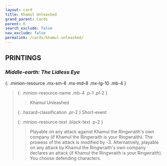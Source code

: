 ```yaml
---
layout: card
title: Khamul Unleashed
grand_parent: Cards
parent: K
search_exclude: false
nav_exclude: false
permalink: /cards/khamul-unleashed/
---
```


## PRINTINGS


### _Middle-earth: The Lidless Eye_

{: .minion-resource .mx-sm-6 .mx-md-8 .mx-lg-10 .mb-4 }
> {: .minion-resource-name .mb-4 .p-1 .pl-2 }
> > <div class="hazard-mp"></div>
> > <div class="card-name">Khamul Unleashed</div>
>
> {: .hazard-classification .pr-2 }
> Short-event
>
> {: .minion-resource-text .black-text .p-2 }
> > Playable on any attack against Khamul the Ringwraith's own company (if Khamul the Ringwraith is your Ringwraith). The prowess of the attack is modified by -3.  Alternatively, playable on any attack by Khamul the Ringwraith's own company declares an attack (if Khamul the Ringwraith is your Ringwraith). You choose defending characters.  
> 
